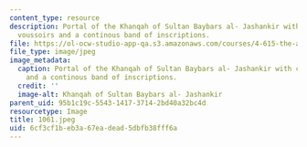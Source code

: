```yaml
---
content_type: resource
description: Portal of the Khanqah of Sultan Baybars al- Jashankir with cushioned
  voussoirs and a continous band of inscriptions.
file: https://ol-ocw-studio-app-qa.s3.amazonaws.com/courses/4-615-the-architecture-of-cairo-spring-2002/6cf3cf1beb3a67eadead5dbfb38fff6a_1061.jpeg
file_type: image/jpeg
image_metadata:
  caption: Portal of the Khanqah of Sultan Baybars al- Jashankir with cushioned voussoirs
    and a continous band of inscriptions.
  credit: ''
  image-alt: Khanqah of Sultan Baybars al- Jashankir
parent_uid: 95b1c19c-5543-1417-3714-2bd40a32bc4d
resourcetype: Image
title: 1061.jpeg
uid: 6cf3cf1b-eb3a-67ea-dead-5dbfb38fff6a
---
```

